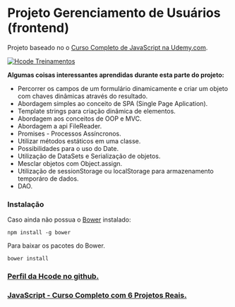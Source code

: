 # Projeto Gerenciamento de Usuários (frontend)

Projeto baseado no o [Curso Completo de JavaScript na Udemy.com]((https://www.udemy.com/javascript-curso-completo/)).

[![Hcode Treinamentos](https://www.hcode.com.br/res/img/hcode-200x100.png)](https://www.hcode.com.br)

**Algumas coisas interessantes aprendidas durante esta parte do projeto:**
- Percorrer os campos de um formulário dinamicamente e criar um objeto com chaves dinâmicas através do resultado.
- Abordagem simples ao conceito de SPA (Single Page Aplication).
- Template strings para criação dinâmica de elementos.
- Abordagem aos conceitos de OOP e MVC.
- Abordagem a api FileReader.
- Promises - Processos Assíncronos.
- Utilizar métodos estáticos em uma classe.
- Possibilidades para o uso do Date.
- Utilização de DataSets e Serialização de objetos.
- Mesclar objetos com Object.assign.
- Utilização de sessionStorage ou localStorage para armazenamento temporáro de dados.
- DAO.

### Instalação
Caso ainda não possua o [Bower](https://bower.io/) instalado:
```
npm install -g bower
```

Para baixar os pacotes do Bower.
```
bower install
```

### [Perfil da Hcode no github.](https://github.com/hcodebr)

### [JavaScript - Curso Completo com 6 Projetos Reais.](https://www.udemy.com/javascript-curso-completo/)
